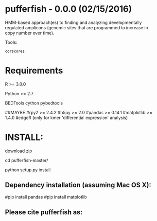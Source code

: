 pufferfish - 0.0.0 (02/15/2016)
==========

HMM-based approach(es) to finding and analyzing developmentally regulated amplicons (genomic sites that are programmed to increase in copy number over time).

Tools:

    corscores

Requirements
==========

R >= 3.0.0

Python >= 2.7

BEDTools
cython
pybedtools

##MAYBE
#rpy2 >= 2.4.2
#h5py >= 2.0
#pandas >= 0.14.1
#matplotlib >= 1.4.0
#edgeR (only for kmer 'differential expression' analysis)


INSTALL:
=======
download zip

cd pufferfish-master/

python setup.py install


Dependency installation (assuming Mac OS X):
-------------------------------------------
#pip install pandas
#pip install matplotlib



Please cite pufferfish as:
-------------------------------------------
